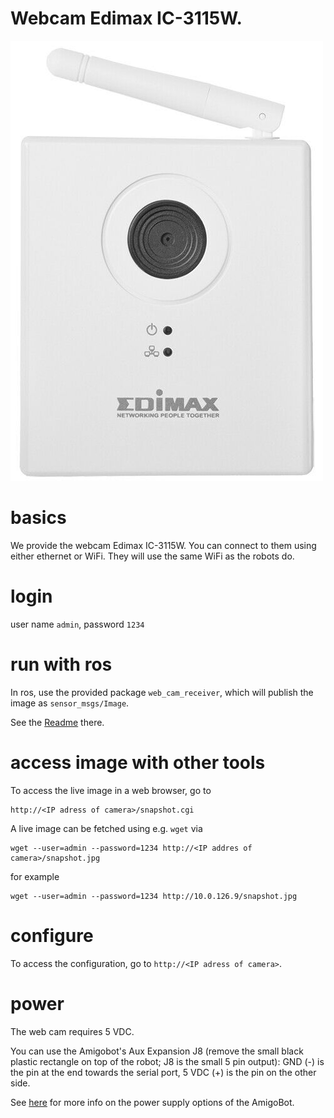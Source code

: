# Webcam Edimax IC-3115W.


![Edimax IC-3115W](webcam_edimax_ic-3115W.jpg)


# basics

We provide the webcam Edimax IC-3115W.
You can connect to them using either ethernet or WiFi.
They will use the same WiFi as the robots do.


# login

user name `admin`, password `1234`


# run with ros

In ros, use the provided package `web_cam_receiver`, which will publish the
image as `sensor_msgs/Image`.

See the [Readme](../src/web_cam_receiver/README.md) there.


# access image with other tools

To access the live image in a web browser, go to

    http://<IP adress of camera>/snapshot.cgi

A live image can be fetched using e.g. `wget` via

    wget --user=admin --password=1234 http://<IP addres of camera>/snapshot.jpg

for example

    wget --user=admin --password=1234 http://10.0.126.9/snapshot.jpg


# configure

To access the configuration, go to `http://<IP adress of camera>`.


# power

The web cam requires 5 VDC.

You can use the Amigobot's Aux Expansion J8 (remove the small black plastic
rectangle on top of the robot; J8 is the small 5 pin output): GND (-) is the
pin at the end towards the serial port, 5 VDC (+) is the pin on the other side.

See
[here](http://robots.mobilerobots.com/wiki/AmigoBot_Aux/User_Power_Supply)
for more info on the power supply options of the AmigoBot.

